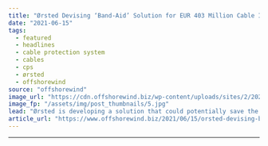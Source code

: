 ```yaml
---
title: "Ørsted Devising ‘Band-Aid’ Solution for EUR 403 Million Cable Issue"
date: "2021-06-15"
tags: 
  - featured
  - headlines
  - cable protection system
  - cables
  - cps
  - ørsted
  - offshorewind
source: "offshorewind"
image_url: "https://cdn.offshorewind.biz/wp-content/uploads/sites/2/2021/06/15123504/%C3%98rsted-Devising-Band-Aid-Solution-for-EUR-403-Million-Cable-Issue.jpg"
image_fp: "/assets/img/post_thumbnails/5.jpg"
lead: "Ørsted is developing a solution that could potentially save the company from spending as"
article_url: "https://www.offshorewind.biz/2021/06/15/orsted-devising-band-aid-solution-for-eur-403-million-cable-issue/"
---
```


---
